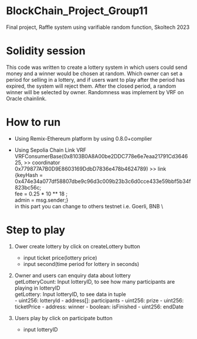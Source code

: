 # BlockChain_Project_Group11
Final project, Raffle system using varifiable random function, Skoltech 2023

# Solidity session
This code was written to create a lottery system in which users could send money and a winner would be chosen at random. Which owner can set a period for selling in a lottery, and if users want to play after the period has expired, the system will reject them. After the closed period, a random winner will be selected by owner. Randomness was implement by VRF on Oracle chainlink.

# How to run
- Using Remix-Ethereum platform by using 0.8.0+complier

- Using Sepolia Chain Link VRF \
 VRFConsumerBase(0x8103B0A8A00be2DDC778e6e7eaa21791Cd364625, >> coordinator \
                 0x779877A7B0D9E8603169DdbD7836e478b4624789) >> link\
                {keyHash = 0x474e34a077df58807dbe9c96d3c009b23b3c6d0cce433e59bbf5b34f823bc56c; \
                 fee = 0.25 * 10 ** 18 ; \
                 admin = msg.sender;} \
 in this part you can change to others testnet i.e. Goerli, BNB \
 
 # Step to play
 1. Ower create lottery by click on createLottery button
    - input ticket price(lottery price)
    - input second(time period for lottery in seconds)
    
 2. Owner and users can enquiry data about lottery \
    getLotteryCount: Input lotteryID, to see how many participants are playing in lotteryID \
    getLottery: Input lotteryID, to see data in tuple \
                - uint256: lotteryId
                - address[]: participants
                - uint256: prize
                - uint256: ticketPrice
                - address: winner
                - boolean: isFinished
                - uint256: endDate
                
 4. Users play by click on participate button
    - input lotteryID 
